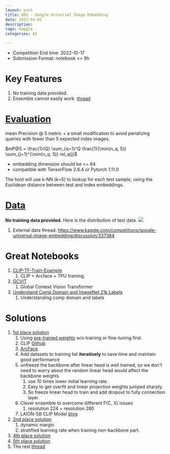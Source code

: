 ```yaml
---
layout: post
title: KDS - Google Universal Image Embedding
date: 2023-03-01
description:
tags: Kaggle
categories: AI

---
```

- Competition End time: 2022-10-17
- Submission Format: notebook <= 9h

# Key Features
1. No training data provided. 
2. Ensemble cannot easily work. [thread](https://www.kaggle.com/competitions/google-universal-image-embedding/discussion/340546#1876558])

# [Evaluation](https://www.kaggle.com/competitions/google-universal-image-embedding/overview/evaluation)
mean Precision @ 5 metric + a small modification to avoid penalizing queries with fewer than 5 expected index images.

$mP@5 = \frac{1}{Q} \sum_{q=1}^Q \frac{1}{\min(n_q, 5)} \sum_{j=1}^{\min(n_q, 5)} rel_q(j)$

- embedding dimension should be <= 64
- compatible with TensorFlow 2.6.4 or Pytorch 1.11.0

The host will use k-NN (k=5) to lookup for each test sample, using the Euclidean distance between test and index embeddings.

# [Data](https://www.kaggle.com/competitions/google-universal-image-embedding/data)
**No training data provided.**
Here is the distribution of test data.
![](https://www.googleapis.com/download/storage/v1/b/kaggle-user-content/o/inbox%2F3258%2Fa02c90ad69a049b11a39bd38abcde2cb%2Fdomains.png?generation=1657141626387503&alt=media)
1. External data thread: https://www.kaggle.com/competitions/google-universal-image-embedding/discussion/337384

# Great Notebooks
1. [CLIP-TF-Train-Example](https://www.kaggle.com/code/motono0223/guie-clip-tensorflow-train-example)
	1. CLIP + Arcface + TPU training.
2. [GCVIT](https://www.kaggle.com/code/awsaf49/gcvit-global-context-vision-transformer)
	1. Global Context Vision Transformer
3. [Understand Comp Domain and ImageNet 21k Labels](https://www.kaggle.com/code/evilpsycho42/understand-comp-domain-and-imagenet-21k-labels)
	1. Understanding comp domain and labels

# Solutions

1. [1st place solution](https://www.kaggle.com/competitions/google-universal-image-embedding/discussion/359316)
	1. Using [pre-trained weights](https://www.kaggle.com/competitions/google-universal-image-embedding/discussion/340043) w/o training or fine-tuning first.
	2. CLIP [Github](https://github.com/mlfoundations/open_clip)
	3. [ArcFace](https://arxiv.org/abs/1801.07698) 
	4. Add datasets to training list **iteratively** to save time and maintain good performance
	5. unfreeze the backbone after linear head is well trained, so we don't need to worry about the random linear head would affect the backbone weights
		1. use 10 times lower initial learning rate.
		2. Easy to get overfit and linear projection weights jumped sharply.
		3. So freeze linear head to train and add dropout to fully connection layer.
	6. Clever ensemble to overcome different F(C, X) issues
		1. resolution 224 + resolution 280
	7. LAION-5B CLIP Model [blog](https://laion.ai/blog/large-openclip/)
2. [2nd place solution](https://www.kaggle.com/competitions/google-universal-image-embedding/discussion/359525)
	1. dynamic margin
	2. stratified learning rate when training non-backbone part.
3. [4th place solution](https://www.kaggle.com/competitions/google-universal-image-embedding/discussion/359487)
4. [5th place solution](https://www.kaggle.com/competitions/google-universal-image-embedding/discussion/359161)
5. The rest [thread](https://www.kaggle.com/competitions/google-universal-image-embedding/discussion/359948)
